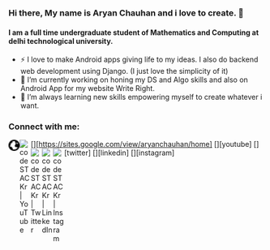 ### Hi there, My name is Aryan Chauhan and i love to create. 👋
#### I am a full time undergraduate student of Mathematics and Computing at delhi technological university.

- ⚡ I love to make Android apps giving life to my ideas. I also do backend web development using Django. (I just love the simplicity of it)
- 🔭 I’m currently working on honing my DS and Algo skills and also on Android App for my website Write Right.
- 🌱 I’m always learning new skills empowering myself to create whatever i want.

### Connect with me:

[<img align="left" alt="sites.google.com/view/aryanchauhan/home" width="22px" src="https://raw.githubusercontent.com/iconic/open-iconic/master/svg/globe.svg" />][https://sites.google.com/view/aryanchauhan/home]
[<img align="left" alt="codeSTACKr | YouTube" width="22px" src="https://cdn.jsdelivr.net/npm/simple-icons@v3/icons/youtube.svg" />][youtube]
[<img align="left" alt="codeSTACKr | Twitter" width="22px" src="https://cdn.jsdelivr.net/npm/simple-icons@v3/icons/twitter.svg" />][twitter]
[<img align="left" alt="codeSTACKr | LinkedIn" width="22px" src="https://cdn.jsdelivr.net/npm/simple-icons@v3/icons/linkedin.svg" />][linkedin]
[<img align="left" alt="codeSTACKr | Instagram" width="22px" src="https://cdn.jsdelivr.net/npm/simple-icons@v3/icons/instagram.svg" />][instagram]

